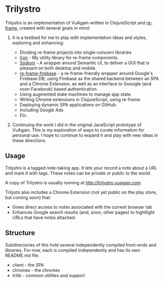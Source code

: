# Trilystro

Trilystro is an implementation of VuAgain written in ClojureScript and
[re-frame](https://github.com/Day8/re-frame), created with several goals in mind:

1) It is a testbed for me to play with implementation ideas and styles, exploring and
   enhancing:
   * Dividing re-frame projects into single-concern libraries
   * [Iron](https://github.com/deg/iron) - My utility library for re-frame components.
   * [Sodium](https://github.com/deg/sodium) - A wrapper around Semantic UI, to deliver
     a GUI that is pleasant on both desktop and mobile.
   * [re-frame-firebase](https://github.com/deg/re-frame-firebase) - a re-frame-friendly
     wrapper around Google's Firebase DB; using Firebase as the shared backend between
     an SPA and a Chrome Extension, as well as an interface to Gooogle (and soon
     Facebook) based authentication.
   * Using augmented state machines to manage app state.
   * Writing Chrome extensions in ClojureScript, using re-frame.
   * Deploying dynamic SPA applications on GitHub.
   * Including Google Ads
   * Etc.

2) Continuing the work I did in the original JavaScript prototype of VuAgain. This is my
   exploration of ways to curate information for personal use. I hope to continue to
   expand it and play with new ideas in these directions.


## Usage

Trilystro is a tagged note-taking app. It lets your record a note about a URL
and mark it with tags. These notes can be private or public to the world.

A copy of Trilystro is usually running at http://trilystro.vuagain.com

Trilysto also includes a Chrome Extension (not yet public on the play store, but coming soon) that:
* Gives direct access to notes associated with the current browser tab
* Enhances Google search results (and, soon, other pages) to hightlight URLs that have
  notes attached.


## Structure

Subdirectories of this hold several independently compiled front-ends and libraries. For
now, each is compiled independently and has its own README.md file.

* client - the SPA
* chromex - the chromex
* trilib - common utilities and support
